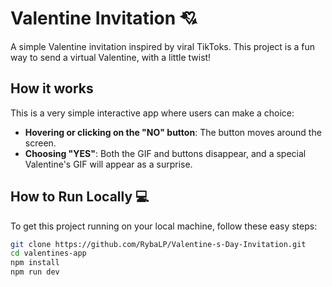 # Valentine Invitation 💘

A simple Valentine invitation inspired by viral TikToks. This project is a fun way to send a virtual Valentine, with a little twist!

## How it works 

This is a very simple interactive app where users can make a choice:

- **Hovering or clicking on the "NO" button**: The button moves around the screen.
- **Choosing "YES"**: Both the GIF and buttons disappear, and a special Valentine's GIF will appear as a surprise.

## How to Run Locally 💻

To get this project running on your local machine, follow these easy steps:

```bash
git clone https://github.com/RybaLP/Valentine-s-Day-Invitation.git
cd valentines-app
npm install
npm run dev
